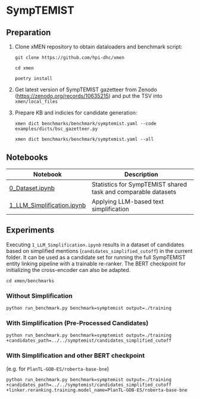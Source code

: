 # SympTEMIST

## Preparation

1. Clone xMEN repository to obtain dataloaders and benchmark script:

    `git clone https://github.com/hpi-dhc/xmen`

    `cd xmen`

    `poetry install`

2. Get latest version of SympTEMIST gazetteer from Zenodo (https://zenodo.org/records/10635215) and put the TSV into `xmen/local_files`

3. Prepare KB and indicies for candidate generation:

    `xmen dict benchmarks/benchmark/symptemist.yaml --code examples/dicts/bsc_gazetteer.py`

    `xmen dict benchmarks/benchmark/symptemist.yaml --all`


## Notebooks

|Notebook|Description|
|---|---|
|[0_Dataset.ipynb](0_Dataset.ipynb)|Statistics for SympTEMIST shared task and comparable datasets|
|[1_LLM_Simplification.ipynb](1_LLM_Simplification.ipynb)|Applying LLM-based text simplification|
 
## Experiments

Executing `1_LLM_Simplification.ipynb` results in a dataset of candidates based on simplified mentions (`candidates_simplified_cutoff`) in the current folder. It can be used as a candidate set for running the full SympTEMIST entity linking pipeline with a trainable re-ranker.
The BERT checkpoint for initializing the cross-encoder can also be adapted.

`cd xmen/benchmarks`

### Without Simplification

`python run_benchmark.py benchmark=symptemist output=./training`

### With Simplification (Pre-Processed Candidates)

`python run_benchmark.py benchmark=symptemist output=./training +candidates_path=../../symptemist/candidates_simplified_cutoff`

### With Simplification and other BERT checkpoint

(e.g. for `PlanTL-GOB-ES/roberta-base-bne`)

`python run_benchmark.py benchmark=symptemist output=./training +candidates_path=../../symptemist/candidates_simplified_cutoff +linker.reranking.training.model_name=PlanTL-GOB-ES/roberta-base-bne`